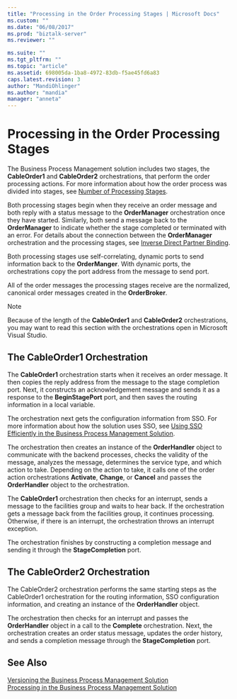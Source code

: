 ```yaml
---
title: "Processing in the Order Processing Stages | Microsoft Docs"
ms.custom: ""
ms.date: "06/08/2017"
ms.prod: "biztalk-server"
ms.reviewer: ""

ms.suite: ""
ms.tgt_pltfrm: ""
ms.topic: "article"
ms.assetid: 698005da-1ba8-4972-83db-f5ae45fd6a83
caps.latest.revision: 3
author: "MandiOhlinger"
ms.author: "mandia"
manager: "anneta"
---
```

# Processing in the Order Processing Stages
The Business Process Management solution includes two stages, the **CableOrder1** and **CableOrder2** orchestrations, that perform the order processing actions. For more information about how the order process was divided into stages, see [Number of Processing Stages](../core/number-of-processing-stages.md).  
  
 Both processing stages begin when they receive an order message and both reply with a status message to the **OrderManager** orchestration once they have started. Similarly, both send a message back to the **OrderManager** to indicate whether the stage completed or terminated with an error. For details about the connection between the **OrderManager** orchestration and the processing stages, see [Inverse Direct Partner Binding](../core/inverse-direct-partner-binding.md).  
  
 Both processing stages use self-correlating, dynamic ports to send information back to the **OrderManger**. With dynamic ports, the orchestrations copy the port address from the message to send port.  
  
 All of the order messages the processing stages receive are the normalized, canonical order messages created in the **OrderBroker**.  
  
> [!NOTE]
>  Because of the length of the **CableOrder1** and **CableOrder2** orchestrations, you may want to read this section with the orchestrations open in Microsoft Visual Studio.  
  
## The CableOrder1 Orchestration  
 The **CableOrder1** orchestration starts when it receives an order message. It then copies the reply address from the message to the stage completion port. Next, it constructs an acknowledgement message and sends it as a response to the **BeginStagePort** port, and then saves the routing information in a local variable.  
  
 The orchestration next gets the configuration information from SSO. For more information about how the solution uses SSO, see [Using SSO Efficiently in the Business Process Management Solution](../core/using-sso-efficiently-in-the-business-process-management-solution.md).  
  
 The orchestration then creates an instance of the **OrderHandler** object to communicate with the backend processes, checks the validity of the message, analyzes the message, determines the service type, and which action to take. Depending on the action to take, it calls one of the order action orchestrations **Activate**, **Change**, or **Cancel** and passes the **OrderHandler** object to the orchestration.  
  
 The **CableOrder1** orchestration then checks for an interrupt, sends a message to the facilities group and waits to hear back. If the orchestration gets a message back from the facilities group, it continues processing. Otherwise, if there is an interrupt, the orchestration throws an interrupt exception.  
  
 The orchestration finishes by constructing a completion message and sending it through the **StageCompletion** port.  
  
## The CableOrder2 Orchestration  
 The CableOrder2 orchestration performs the same starting steps as the CableOrder1 orchestration for the routing information, SSO configuration information, and creating an instance of the **OrderHandler** object.  
  
 The orchestration then checks for an interrupt and passes the **OrderHandler** object in a call to the **Complete** orchestration. Next, the orchestration creates an order status message, updates the order history, and sends a completion message through the **StageCompletion** port.  
  
## See Also  
 [Versioning the Business Process Management Solution](../core/versioning-the-business-process-management-solution.md)   
 [Processing in the Business Process Management Solution](../core/processing-in-the-business-process-management-solution.md)